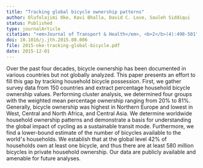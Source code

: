 ```yaml
---
title: "Tracking global bicycle ownership patterns"
author: Olufolajimi Oke, Kavi Bhalla, David C. Love, Sauleh Siddiqui
status: Published
type: journalArticle
citation: "<em>Journal of Transport & Health</em>, <b>2</b>(4):490-501"
doi: 10.1016/j.jth.2015.08.006
file: 2015-oke-tracking-global-bicycle.pdf
date: 2015-12-01
---
```



Over the past four decades, bicycle ownership has been documented in various countries but not globally analyzed. This paper presents an effort to fill this gap by tracking household bicycle possession. First, we gather survey data from 150 countries and extract percentage household bicycle ownership values. Performing cluster analysis, we determined four groups with the weighted mean percentage ownership ranging from 20% to 81%. Generally, bicycle ownership was highest in Northern Europe and lowest in West, Central and North Africa, and Central Asia. We determine worldwide household ownership patterns and demonstrate a basis for understanding the global impact of cycling as a sustainable transit mode. Furthermore, we find a lower-bound estimate of the number of bicycles available to the world׳s households. We establish that at the global level 42% of households own at least one bicycle, and thus there are at least 580 million bicycles in private household ownership. Our data are publicly available and amenable for future analyses.
